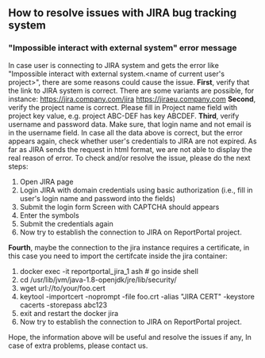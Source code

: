## How to resolve issues with JIRA bug tracking system

### "Impossible interact with external system" error message

In case user is connecting to JIRA system and gets the error like 
"Impossible interact with external system.<name of current user's project>", there 
are some reasons could cause the issue.
**First**, verify that the link to JIRA system is correct. There are some variants 
are possible, for instance:
https://jira.company.com/jira
https://jiraeu.company.com
**Second**, verify the project name is correct. Please fill in Project name field with 
project key value, e.g. project ABC-DEF has key ABCDEF.
**Third**, verify username and password data. Make sure, that login name and not email 
is in the username field. In case all the data above is correct, but the error 
appears again, check whether user's credentials to JIRA are not expired. 
As far as JIRA sends the request in html format, we are not able to display the real
reason of error.
To check and/or resolve the issue, please do the next steps:
1. Open JIRA page
2. Login JIRA with domain credentials using basic authorization (i.e., fill in user's 
login name and password into the fields)
3. Submit the login form
Screen with CAPTCHA should appears
4. Enter the symbols
5. Submit the credentials again
6. Now try to establish the connection to JIRA on ReportPortal project.

**Fourth**, maybe the connection to the jira instance requires a certificate, in this
case you need to import the certifcate inside the jira container:
1. docker exec -it reportportal_jira_1 ash # go inside shell
2. cd /usr/lib/jvm/java-1.8-openjdk/jre/lib/security/
3. wget url://to/your/foo.cert
4. keytool -importcert -noprompt -file foo.crt -alias "JIRA CERT" -keystore cacerts -storepass abc123
5. exit and restart the docker jira
6. Now try to establish the connection to JIRA on ReportPortal project.

Hope, the information above will be useful and resolve the issues if any,
In case of extra problems, please contact us.
